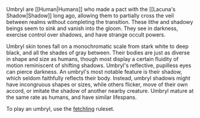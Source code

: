 Umbryl are [[Human|Humans]] who made a pact with the [[Lacuna's Shadow|Shadow]] long ago, allowing them to partially cross the veil between realms without completing the transition. These lithe and shadowy beings seem to sink and vanish into the gloom. They see in darkness, exercise control over shadows, and have strange occult powers.

Umbryl skin tones fall on a monochromatic scale from stark white to deep black, and all the shades of gray between. Their bodies are just as diverse in shape and size as humans, though most display a certain fluidity of motion reminiscent of shifting shadows. Umbryl's reflective, pupilless eyes can pierce darkness. An umbryl's most notable feature is their shadow, which seldom faithfully reflects their body. Instead, umbryl shadows might have incongruous shapes or sizes, while others flicker, move of their own accord, or imitate the shadow of another nearby creature. Umbryl mature at the same rate as humans, and have similar lifespans.

To play an umbryl, use the [fetchling](https://2e.aonprd.com/Ancestries.aspx?ID=30) ruleset.
